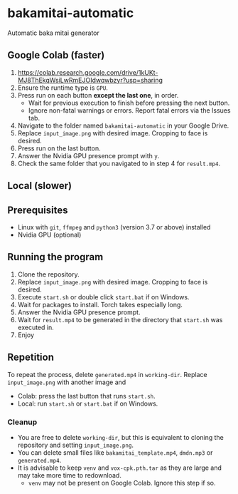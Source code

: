 # bakamitai-automatic
Automatic baka mitai generator

## Google Colab (faster)
 1. https://colab.research.google.com/drive/1kUKt-MJ8ThEkqWsiLwRmEJOIdwqwbzyr?usp=sharing
 2. Ensure the runtime type is `GPU`.
 3. Press run on each button **except the last one**, in order.
    * Wait for previous execution to finish before pressing the next button.
    * Ignore non-fatal warnings or errors. Report fatal errors via the Issues tab.
 4. Navigate to the folder named `bakamitai-automatic` in your Google Drive.
 5. Replace `input_image.png` with desired image. Cropping to face is desired.
 6. Press run on the last button.
 7. Answer the Nvidia GPU presence prompt with `y`.
 8. Check the same folder that you navigated to in step 4 for `result.mp4`.

## Local (slower)
  ## Prerequisites
   * Linux with `git`, `ffmpeg` and `python3` (version 3.7 or above) installed
   * Nvidia GPU (optional)

  ## Running the program
   1. Clone the repository.
   2. Replace `input_image.png` with desired image. Cropping to face is desired.
   3. Execute `start.sh` or double click `start.bat` if on Windows.
   4. Wait for packages to install. Torch takes especially long.
   5. Answer the Nvidia GPU presence prompt.
   6. Wait for `result.mp4` to be generated in the directory that `start.sh` was executed in.
   7. Enjoy
   
## Repetition
To repeat the process, delete `generated.mp4` in `working-dir`. Replace `input_image.png` with another image and
  * Colab: press the last button that runs `start.sh`.
  * Local: run `start.sh` or `start.bat` if on Windows.

### Cleanup
  * You are free to delete `working-dir`, but this is equivalent to cloning the repository and setting `input_image.png`.
  * You can delete small files like `bakamitai_template.mp4`, `dmdn.mp3` or `generated.mp4`.
  * It is advisable to keep `venv` and `vox-cpk.pth.tar` as they are large and may take more time to redownload.
    * `venv` may not be present on Google Colab. Ignore this step if so.
